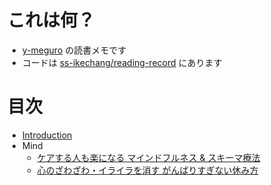 # これは何？

* [y-meguro](https://github.com/ss-ikechang) の読書メモです
* コードは [ss-ikechang/reading-record](https://github.com/ss-ikechang/reading-record) にあります

# 目次

* [Introduction](README.md)
* Mind
  * [ケアする人も楽になる マインドフルネス & スキーマ療法](/docs/mind/mindfulness_and_schema_therapy.md)
  * [心のざわざわ・イライラを消す がんばりすぎない休み方](/docs/mind/resting_without_pushing_oneself_too_hard.md)

